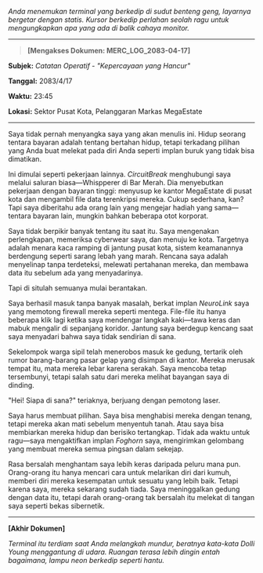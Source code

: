 _Anda menemukan terminal yang berkedip di sudut benteng geng, layarnya bergetar dengan statis. Kursor berkedip perlahan seolah ragu untuk mengungkapkan apa yang ada di balik cahaya monitor._

---

> **[Mengakses Dokumen: MERC_LOG_2083-04-17]**

**Subjek:** _Catatan Operatif - "Kepercayaan yang Hancur"_

**Tanggal:** 2083/4/17

**Waktu:** 23:45

**Lokasi:** Sektor Pusat Kota, Pelanggaran Markas MegaEstate

---

Saya tidak pernah menyangka saya yang akan menulis ini. Hidup seorang tentara bayaran adalah tentang bertahan hidup, tetapi terkadang pilihan yang Anda buat melekat pada diri Anda seperti implan buruk yang tidak bisa dimatikan.

Ini dimulai seperti pekerjaan lainnya. _CircuitBreak_ menghubungi saya melalui saluran biasa—Whispperer di Bar Merah. Dia menyebutkan pekerjaan dengan bayaran tinggi: menyusup ke kantor MegaEstate di pusat kota dan mengambil file data terenkripsi mereka. Cukup sederhana, kan? Tapi saya diberitahu ada orang lain yang mengejar hadiah yang sama—tentara bayaran lain, mungkin bahkan beberapa otot korporat.

Saya tidak berpikir banyak tentang itu saat itu. Saya mengenakan perlengkapan, memeriksa cyberwear saya, dan menuju ke kota. Targetnya adalah menara kaca ramping di jantung pusat kota, sistem keamanannya berdengung seperti sarang lebah yang marah. Rencana saya adalah menyelinap tanpa terdeteksi, melewati pertahanan mereka, dan membawa data itu sebelum ada yang menyadarinya.

Tapi di situlah semuanya mulai berantakan.

Saya berhasil masuk tanpa banyak masalah, berkat implan _NeuroLink_ saya yang memotong firewall mereka seperti mentega. File-file itu hanya beberapa klik lagi ketika saya mendengar langkah kaki—tawa keras dan mabuk mengalir di sepanjang koridor. Jantung saya berdegup kencang saat saya menyadari bahwa saya tidak sendirian di sana.

Sekelompok warga sipil telah menerobos masuk ke gedung, tertarik oleh rumor barang-barang pasar gelap yang disimpan di kantor. Mereka merusak tempat itu, mata mereka lebar karena serakah. Saya mencoba tetap tersembunyi, tetapi salah satu dari mereka melihat bayangan saya di dinding.

"Hei! Siapa di sana?" teriaknya, berjuang dengan pemotong laser.

Saya harus membuat pilihan. Saya bisa menghabisi mereka dengan tenang, tetapi mereka akan mati sebelum menyentuh tanah. Atau saya bisa membiarkan mereka hidup dan berisiko tertangkap. Tidak ada waktu untuk ragu—saya mengaktifkan implan _Foghorn_ saya, mengirimkan gelombang yang membuat mereka semua pingsan dalam sekejap.

Rasa bersalah menghantam saya lebih keras daripada peluru mana pun. Orang-orang itu hanya mencari cara untuk melarikan diri dari kumuh, memberi diri mereka kesempatan untuk sesuatu yang lebih baik. Tetapi karena saya, mereka sekarang sudah tiada. Saya meninggalkan gedung dengan data itu, tetapi darah orang-orang tak bersalah itu melekat di tangan saya seperti bekas sibernetik.

---

**[Akhir Dokumen]**

_Terminal itu terdiam saat Anda melangkah mundur, beratnya kata-kata Dolli Young menggantung di udara. Ruangan terasa lebih dingin entah bagaimana, lampu neon berkedip seperti hantu._
